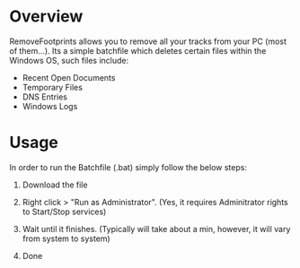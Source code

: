 # Overview

RemoveFootprints allows you to remove all your tracks from your PC (most of them...). Its a simple batchfile which deletes certain files within the Windows OS, such files include:

*  Recent Open Documents
*  Temporary Files
*  DNS Entries
*  Windows Logs

# Usage

In order to run the Batchfile (.bat) simply follow the below steps:

1. Download the file

2. Right click > "Run as Administrator". (Yes, it requires Adminitrator rights to Start/Stop services)

3. Wait until it finishes. (Typically will take about a min, however, it will vary from system to system)

4. Done
